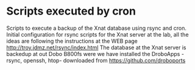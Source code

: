 # Scripts executed by cron
Scripts to execute a backup of the Xnat database using rsync and cron. 
Initial configuration for rsync scripts for the Xnat server at the lab, all the ideas are following the instructions at the WEB page http://troy.jdmz.net/rsync/index.html
The database at the Xnat server is backedup at out Dobo B800fs were we have installed the DroboApps -rsync, openssh, htop- downloaded from https://github.com/droboports 

